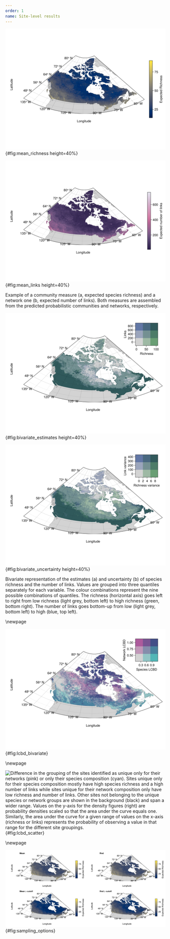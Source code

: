 ```yaml
---
order: 1
name: Site-level results
---
```


<!-- Main richness & links figures -->

<div id="fig:mean" class="subfigures">

  ![Expected richness](figures/richness_mean.png){#fig:mean_richness height=40%}

  ![Expected number of links](figures/links_mean.png){#fig:mean_links height=40%}

Example of a community measure (a, expected species richness) and a network one (b, expected number of links). Both measures are assembled from the predicted probabilistic communities and networks, respectively.

</div>

<!-- Bivariate figures -->

<div id="fig:bivariate" class="subfigures">

  ![Comparison of the estimates](figures/bivariate_richness_links.png){#fig:bivariate_estimates height=40%}

  ![Comparison of the estimates' uncertainty](figures/bivariate_richness_links_variance.png){#fig:bivariate_uncertainty height=40%}

Bivariate representation of the estimates (a) and uncertainty (b) of species richness and the number of links. Values are grouped into three quantiles separately for each variable. The colour combinations represent the nine possible combinations of quantiles. The richness (horizontal axis) goes left to right from low richness (light grey, bottom left) to high richness (green, bottom right). The number of links goes bottom-up from low (light grey, bottom left) to high (blue, top left).

</div>

\newpage

<!-- LCBD -->

![Bivariate representation of species and network composition uniqueness. Values are grouped into three quantiles separately for each variable. The colour combinations represent the nine possible combinations of quantiles. The network uniqueness (horizontal axis) goes left to right from low uniqueness (light grey, bottom left) to high uniqueness (pink, bottom right). The species composition uniqueness goes bottom-up from low uniqueness (light grey, bottom left) to high uniqueness (cyan, top left).](figures/lcbd_bivariate_mean.png){#fig:lcbd_bivariate}

\newpage

<!-- LCBD densities -->

![Difference in the grouping of the sites identified as unique only for their networks (pink) or only their species composition (cyan). Sites unique only for their species composition mostly have high species richness and a high number of links while sites unique for their network composition only have low richness and number of links. Other sites not belonging to the unique species or network groups are shown in the background (black) and span a wider range. Values on the y-axis for the density figures (right) are probability densities scaled so that the area under the curve equals one. Similarly, the area under the curve for a given range of values on the x-axis (richness or links) represents the probability of observing a value in that range for the different site groupings.](figures/lcbd_bivariate_densities.png){#fig:lcbd_scatter}

\newpage

<!-- Sampling options -->

![Illustration of the effect of changing the sampling options for the species occurrence probabilities: a) taking the mean from the distribution as the probability of occurrence; b) converting the mean value to a binary one using a specific threshold per species; c) sampling a random value within the Normal distribution; d) converting the random value into a binary result.](figures/richness_all.png){#fig:sampling_options}